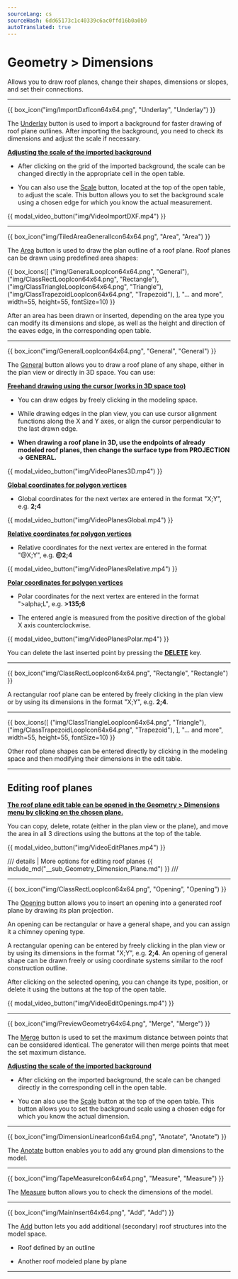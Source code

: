 ```yaml
---
sourceLang: cs
sourceHash: 6dd65173c1c40339c6ac0ffd16b0a0b9
autoTranslated: true
---
```


# Geometry > Dimensions

  <p>Allows you to draw roof planes, change their shapes, dimensions or slopes, and set their connections.</p>

  <hr class="main">

{{ box_icon("img/ImportDxfIcon64x64.png", "Underlay", "Underlay") }}

  <p>The <u>Underlay</u> button is used to import a background for faster drawing of roof plane outlines. After importing the background, you need to check its dimensions and adjust the scale if necessary.</p>

  <p><b><u>Adjusting the scale of the imported background</u></b></p>

<ul>
<p><li>
After clicking on the grid of the imported background, the scale can be changed directly in the appropriate cell in the open table.
</li></p>

<p><li>
You can also use the <u>Scale</u> button, located at the top of the open table, to adjust the scale. This button allows you to set the background scale using a chosen edge for which you know the actual measurement.
</li></p>
</ul>

{{ modal_video_button("img/VideoImportDXF.mp4") }}

  <hr class="main">

{{ box_icon("img/TiledAreaGeneralIcon64x64.png", "Area", "Area") }}

  <p>The <u>Area</u> button is used to draw the plan outline of a roof plane. Roof planes can be drawn using predefined area shapes:</p>

{{ box_icons([
  ("img/GeneralLoopIcon64x64.png", "General"),
  ("img/ClassRectLoopIcon64x64.png", "Rectangle"),
  ("img/ClassTriangleLoopIcon64x64.png", "Triangle"),
  ("img/ClassTrapezoidLoopIcon64x64.png", "Trapezoid"),
], "... and more", width=55, height=55, fontSize=10) }}

  <p>After an area has been drawn or inserted, depending on the area type you can modify its dimensions and slope, as well as the height and direction of the eaves edge, in the corresponding open table.</p>

  <hr>

{{ box_icon("img/GeneralLoopIcon64x64.png", "General", "General") }}

  <p>The <u>General</u> button allows you to draw a roof plane of any shape, either in the plan view or directly in 3D space. You can use:</p>

  <p><b><u>Freehand drawing using the cursor (works in 3D space too)</u></b></p>
  <ul>
    <li><p>You can draw edges by freely clicking in the modeling space.</p></li>
    <li><p>While drawing edges in the plan view, you can use cursor alignment functions along the X and Y axes, or align the cursor perpendicular to the last drawn edge.</p></li>
    <li><p><b>When drawing a roof plane in 3D, use the endpoints of already modeled roof planes, then change the surface type from PROJECTION -> GENERAL.</b></p></li>
  </ul>

{{ modal_video_button("img/VideoPlanes3D.mp4") }}

  <p><b><u>Global coordinates for polygon vertices</u></b></p>
  <ul>
    <li><p>Global coordinates for the next vertex are entered in the format "X;Y", e.g. <b>2;4</b></p></li>
  </ul>

{{ modal_video_button("img/VideoPlanesGlobal.mp4") }}

  <p><b><u>Relative coordinates for polygon vertices</u></b></p>
  <ul>
    <li><p>Relative coordinates for the next vertex are entered in the format "@X;Y", e.g. <b>@2;4</b></p></li>
  </ul>

{{ modal_video_button("img/VideoPlanesRelative.mp4") }}

  <p><b><u>Polar coordinates for polygon vertices</u></b></p>
  <ul>
    <li><p>Polar coordinates for the next vertex are entered in the format "&gt;alpha;L", e.g. <b>&gt;135;6</b></p></li>
    <li><p>The entered angle is measured from the positive direction of the global X axis counterclockwise.</p></li>
  </ul>

{{ modal_video_button("img/VideoPlanesPolar.mp4") }}

  <p>You can delete the last inserted point by pressing the <b><u>DELETE</u></b> key.</p>

  <hr>

{{ box_icon("img/ClassRectLoopIcon64x64.png", "Rectangle", "Rectangle") }}

  <p>A rectangular roof plane can be entered by freely clicking in the plan view or by using its dimensions in the format "X;Y", e.g. <b>2;4</b>.</p>

  <hr>

{{ box_icons([
  ("img/ClassTriangleLoopIcon64x64.png", "Triangle"),
  ("img/ClassTrapezoidLoopIcon64x64.png", "Trapezoid"),
], "... and more", width=55, height=55, fontSize=10) }}

  <p>Other roof plane shapes can be entered directly by clicking in the modeling space and then modifying their dimensions in the edit table.</p>

  <hr class="main">

  <h2>Editing roof planes</h2>

  <p><b><u>The roof plane edit table can be opened in the Geometry > Dimensions menu by clicking on the chosen plane.</u></b></p>

  <p>You can copy, delete, rotate (either in the plan view or the plane), and move the area in all 3 directions using the buttons at the top of the table.</p>

{{ modal_video_button("img/VideoEditPlanes.mp4") }}

/// details | More options for editing roof planes
{{ include_md("__sub_Geometry_Dimension_Plane.md") }}
///

  <hr class="main">

{{ box_icon("img/ClassRectLoopIcon64x64.png", "Opening", "Opening") }}

  <p>The <u>Opening</u> button allows you to insert an opening into a generated roof plane by drawing its plan projection.</p>
  <p>An opening can be rectangular or have a general shape, and you can assign it a chimney opening type.</p>
  <p>A rectangular opening can be entered by freely clicking in the plan view or by using its dimensions in the format "X;Y", e.g. <b>2;4</b>. An opening of general shape can be drawn freely or using coordinate systems similar to the roof construction outline.</p>
  <p>After clicking on the selected opening, you can change its type, position, or delete it using the buttons at the top of the open table.</p>

{{ modal_video_button("img/VideoEditOpenings.mp4") }}



  <hr class="main">

{{ box_icon("img/PreviewGeometry64x64.png", "Merge", "Merge") }}

  <p>The <u>Merge</u> button is used to set the maximum distance between points that can be considered identical. The generator will then merge points that meet the set maximum distance.</p>

  <p><b><u>Adjusting the scale of the imported background</u></b></p>
  <ul>
    <li><p>After clicking on the imported background, the scale can be changed directly in the corresponding cell in the open table.</p></li>
    <li><p>You can also use the <u>Scale</u> button at the top of the open table. This button allows you to set the background scale using a chosen edge for which you know the actual dimension.</p></li>
  </ul>

  <hr class="main">

{{ box_icon("img/DimensionLinearIcon64x64.png", "Anotate", "Anotate") }}

  <p>The <u>Anotate</u> button enables you to add any ground plan dimensions to the model.</p>

  <hr class="main">

{{ box_icon("img/TapeMeasureIcon64x64.png", "Measure", "Measure") }}

  <p>The <u>Measure</u> button allows you to check the dimensions of the model.</p>

  <hr class="main">

{{ box_icon("img/MainInsert64x64.png", "Add", "Add") }}

  <p>The <u>Add</u> button lets you add additional (secondary) roof structures into the model space.</p>
  <ul>
    <li><p>Roof defined by an outline</p></li>
    <li><p>Another roof modeled plane by plane</p></li>
  </ul>

  <hr class="main">

<!-- product: HiStruct Roofs -->